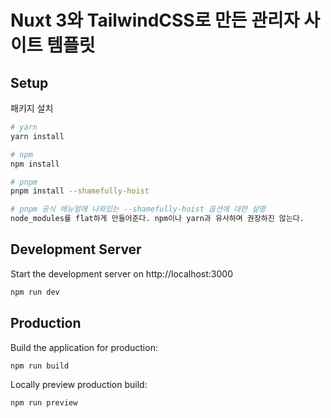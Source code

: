 # Nuxt 3와 TailwindCSS로 만든 관리자 사이트 템플릿

## Setup

패키지 설치

```bash
# yarn
yarn install

# npm
npm install

# pnpm
pnpm install --shamefully-hoist

# pnpm 공식 메뉴얼에 나와있는 --shamefully-hoist 옵션에 대한 설명
node_modules를 flat하게 만들어준다. npm이나 yarn과 유사하며 권장하진 않는다.

```

## Development Server

Start the development server on http://localhost:3000

```bash
npm run dev
```

## Production

Build the application for production:

```bash
npm run build
```

Locally preview production build:

```bash
npm run preview
```
